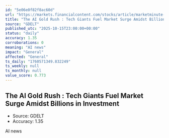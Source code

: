 ```yaml
---
id: "5e06e0f82f8ac60d"
url: "https://markets.financialcontent.com/stocks/article/marketminute-2025-10-15-the-ai-gold-rush-tech-giants-fuel-market-surge-amidst-billions-in-investment"
title: "The AI Gold Rush : Tech Giants Fuel Market Surge Amidst Billions in Investment"
source: "GDELT"
published_utc: "2025-10-15T23:00:00+00:00"
status: "daily"
accuracy: 1.35
corroborations: 0
meaning: "AI news"
impact: "General"
affected: "General"
ts_daily: "1760571349.832249"
ts_weekly: null
ts_monthly: null
value_score: 0.773
---
```

## The AI Gold Rush : Tech Giants Fuel Market Surge Amidst Billions in Investment

- Source: GDELT
- Accuracy: 1.35

AI news
